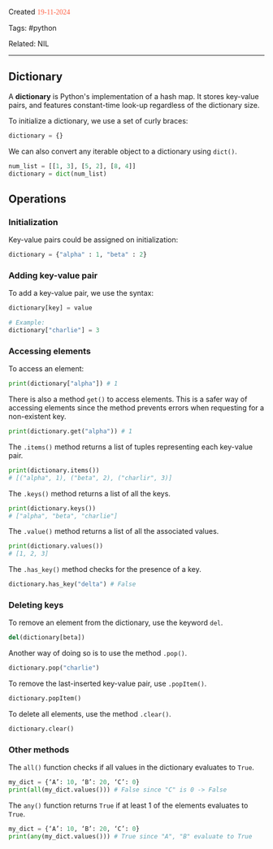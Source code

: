 
Created <font style="color:tomato; font-family:Consolas;">19-11-2024</font>

Tags: #python

Related: NIL

****

## Dictionary

A **dictionary** is Python's implementation of a hash map. It stores key-value pairs, and features constant-time look-up regardless of the dictionary size.

To initialize a dictionary, we use a set of curly braces:

````python
dictionary = {}
````

We can also convert any iterable object to a dictionary using `dict()`.

````python
num_list = [[1, 3], [5, 2], [8, 4]]
dictionary = dict(num_list)
````

## Operations

### Initialization

Key-value pairs could be assigned on initialization:

````python
dictionary = {"alpha" : 1, "beta" : 2}
````

### Adding key-value pair

To add a key-value pair, we use the syntax:

````python
dictionary[key] = value

# Example:
dictionary["charlie"] = 3
````

### Accessing elements

To access an element:

````python
print(dictionary["alpha"]) # 1
````

There is also a method `get()` to access elements. This is a safer way of accessing elements since the method prevents errors when requesting for a non-existent key.

````python
print(dictionary.get("alpha")) # 1
````

The `.items()` method returns a list of tuples representing each key-value pair.

````python
print(dictionary.items())
# [("alpha", 1), ("beta", 2), ("charlir", 3)]
````

The `.keys()` method returns a list of all the keys.

````python
print(dictionary.keys())
# ["alpha", "beta", "charlie"]
````

The `.value()` method returns a list of all the associated values.

````python
print(dictionary.values())
# [1, 2, 3]
````

The `.has_key()` method checks for the presence of a key.

````python
dictionary.has_key("delta") # False
````


### Deleting keys

To remove an element from the dictionary, use the keyword `del`.

````python
del(dictionary[beta])
````

Another way of doing so is to use the method `.pop()`.

````python
dictionary.pop("charlie")
````

To remove the last-inserted key-value pair, use `.popItem()`.

````python
dictionary.popItem()
````

To delete all elements, use the method `.clear()`.

````python
dictionary.clear()
````


### Other methods

The `all()` function checks if all values in the dictionary evaluates to `True`.

````python
my_dict = {‘A’: 10, ‘B’: 20, ‘C’: 0}  
print(all(my_dict.values())) # False since "C" is 0 -> False
````

The `any()` function returns `True` if at least 1 of the elements evaluates to `True`.

````python
my_dict = {‘A’: 10, ‘B’: 20, ‘C’: 0}  
print(any(my_dict.values())) # True since "A", "B" evaluate to True
````

